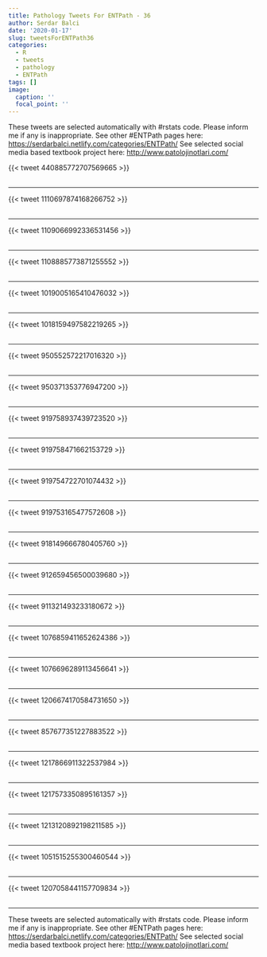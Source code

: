 ```yaml
---
title: Pathology Tweets For ENTPath - 36
author: Serdar Balci
date: '2020-01-17'
slug: tweetsForENTPath36
categories:
  - R
  - tweets
  - pathology
  - ENTPath
tags: []
image:
  caption: ''
  focal_point: ''
---
```



These tweets are selected automatically with #rstats code. Please inform me if any is inappropriate.
See other #ENTPath pages here: https://serdarbalci.netlify.com/categories/ENTPath/ 
See selected social media based textbook project here: http://www.patolojinotlari.com/

{{< tweet 440885772707569665 >}}
<br>
<br>
<hr>
{{< tweet 1110697874168266752 >}}
<br>
<br>
<hr>
{{< tweet 1109066992336531456 >}}
<br>
<br>
<hr>
{{< tweet 1108885773871255552 >}}
<br>
<br>
<hr>
{{< tweet 1019005165410476032 >}}
<br>
<br>
<hr>
{{< tweet 1018159497582219265 >}}
<br>
<br>
<hr>
{{< tweet 950552572217016320 >}}
<br>
<br>
<hr>
{{< tweet 950371353776947200 >}}
<br>
<br>
<hr>
{{< tweet 919758937439723520 >}}
<br>
<br>
<hr>
{{< tweet 919758471662153729 >}}
<br>
<br>
<hr>
{{< tweet 919754722701074432 >}}
<br>
<br>
<hr>
{{< tweet 919753165477572608 >}}
<br>
<br>
<hr>
{{< tweet 918149666780405760 >}}
<br>
<br>
<hr>
{{< tweet 912659456500039680 >}}
<br>
<br>
<hr>
{{< tweet 911321493233180672 >}}
<br>
<br>
<hr>
{{< tweet 1076859411652624386 >}}
<br>
<br>
<hr>
{{< tweet 1076696289113456641 >}}
<br>
<br>
<hr>
{{< tweet 1206674170584731650 >}}
<br>
<br>
<hr>
{{< tweet 857677351227883522 >}}
<br>
<br>
<hr>
{{< tweet 1217866911322537984 >}}
<br>
<br>
<hr>
{{< tweet 1217573350895161357 >}}
<br>
<br>
<hr>
{{< tweet 1213120892198211585 >}}
<br>
<br>
<hr>
{{< tweet 1051515255300460544 >}}
<br>
<br>
<hr>
{{< tweet 1207058441157709834 >}}
<br>
<br>
<hr>


These tweets are selected automatically with #rstats code. Please inform me if any is inappropriate.
See other #ENTPath pages here: https://serdarbalci.netlify.com/categories/ENTPath/ 
See selected social media based textbook project here: http://www.patolojinotlari.com/

